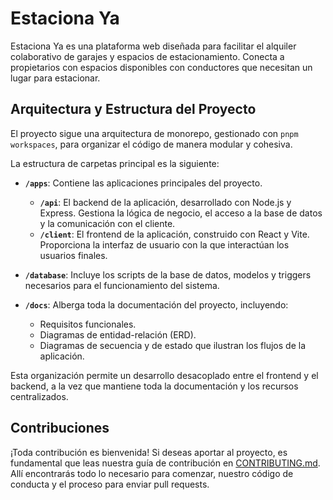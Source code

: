 # Estaciona Ya

Estaciona Ya es una plataforma web diseñada para facilitar el alquiler colaborativo de garajes y espacios de estacionamiento. Conecta a propietarios con espacios disponibles con conductores que necesitan un lugar para estacionar.

## Arquitectura y Estructura del Proyecto

El proyecto sigue una arquitectura de monorepo, gestionado con `pnpm workspaces`, para organizar el código de manera modular y cohesiva.

La estructura de carpetas principal es la siguiente:

- **`/apps`**: Contiene las aplicaciones principales del proyecto.
  - **`/api`**: El backend de la aplicación, desarrollado con Node.js y Express. Gestiona la lógica de negocio, el acceso a la base de datos y la comunicación con el cliente.
  - **`/client`**: El frontend de la aplicación, construido con React y Vite. Proporciona la interfaz de usuario con la que interactúan los usuarios finales.

- **`/database`**: Incluye los scripts de la base de datos, modelos y triggers necesarios para el funcionamiento del sistema.

- **`/docs`**: Alberga toda la documentación del proyecto, incluyendo:
  - Requisitos funcionales.
  - Diagramas de entidad-relación (ERD).
  - Diagramas de secuencia y de estado que ilustran los flujos de la aplicación.

Esta organización permite un desarrollo desacoplado entre el frontend y el backend, a la vez que mantiene toda la documentación y los recursos centralizados.

## Contribuciones

¡Toda contribución es bienvenida! Si deseas aportar al proyecto, es fundamental que leas nuestra guía de contribución en [CONTRIBUTING.md](CONTRIBUTING.md). Allí encontrarás todo lo necesario para comenzar, nuestro código de conducta y el proceso para enviar pull requests.
